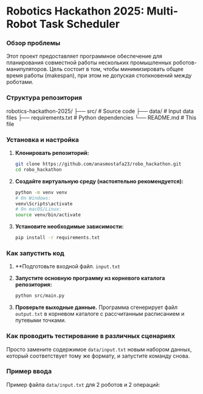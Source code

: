 # Robotics Hackathon 2025: Multi-Robot Task Scheduler

### Обзор проблемы
Этот проект предоставляет программное обеспечение для планирования совместной работы нескольких промышленных роботов-манипуляторов. Цель состоит в том, чтобы минимизировать общее время работы (makespan), при этом не допуская столкновений между роботами.

### Структура репозитория

robotics-hackathon-2025/
├── src/ # Source code
├── data/ # Input data files
├── requirements.txt # Python dependencies
└── README.md # This file


### Установка и настройка

1. **Клонировать репозиторий:**
    ```bash
    git clone https://github.com/anasmostafa23/robo_hackathon.git
    cd robo_hackathon
    ```

2. **Создайте виртуальную среду (настоятельно рекомендуется):**
    ```bash
    python -m venv venv
    # On Windows:
    venv\Scripts\activate
    # On macOS/Linux:
    source venv/bin/activate
    ```

3. **Установите необходимые зависимости:**
    ```bash
    pip install -r requirements.txt
    ```

### Как запустить код

1. **Подготовьте входной файл. `input.txt` 

2. **Запустите основную программу из корневого каталога репозитория:**
    ```bash
    python src/main.py
    ```

3. **Проверьте выходные данные.**
    Программа сгенерирует файл `output.txt` в корневом каталоге с рассчитанным расписанием и путевыми точками.

### Как проводить тестирование в различных сценариях

Просто замените содержимое  `data/input.txt` новым набором данных, который соответствует тому же формату, и запустите команду снова.

### Пример ввода
Пример файла  `data/input.txt` для 2 роботов и 2 операций:

